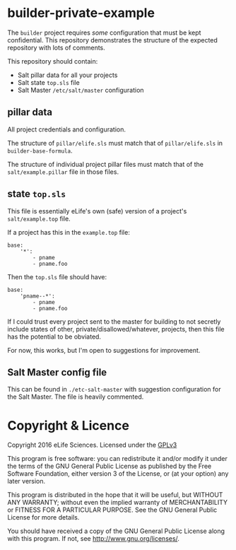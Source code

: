 # builder-private-example

The `builder` project requires *some* configuration that must be kept 
confidential. This repository demonstrates the structure of the expected 
repository with lots of comments.

This repository should contain:

* Salt pillar data for all your projects
* Salt state `top.sls` file
* Salt Master `/etc/salt/master` configuration

## pillar data

All project credentials and configuration.

The structure of `pillar/elife.sls` must match that of `pillar/elife.sls` in 
`builder-base-formula`.

The structure of individual project pillar files must match that of the 
`salt/example.pillar` file in those files.

## state `top.sls`

This file is essentially eLife's own (safe) version of a project's 
`salt/example.top` file. 

If a project has this in the `example.top` file:

    base:
        '*':
            - pname
            - pname.foo

Then the `top.sls` file should have:

    base:
        'pname--*':
            - pname
            - pname.foo

If I could trust every project sent to the master for building to not secretly
include states of other, private/disallowed/whatever, projects, then this file 
has the potential to be obviated.

For now, this works, but I'm open to suggestions for improvement.

## Salt Master config file

This can be found in `./etc-salt-master` with suggestion configuration for the
Salt Master. The file is heavily commented.

# Copyright & Licence

Copyright 2016 eLife Sciences. Licensed under the [GPLv3](LICENCE.txt)

This program is free software: you can redistribute it and/or modify
it under the terms of the GNU General Public License as published by
the Free Software Foundation, either version 3 of the License, or
(at your option) any later version.

This program is distributed in the hope that it will be useful,
but WITHOUT ANY WARRANTY; without even the implied warranty of
MERCHANTABILITY or FITNESS FOR A PARTICULAR PURPOSE.  See the
GNU General Public License for more details.

You should have received a copy of the GNU General Public License
along with this program.  If not, see <http://www.gnu.org/licenses/>.

